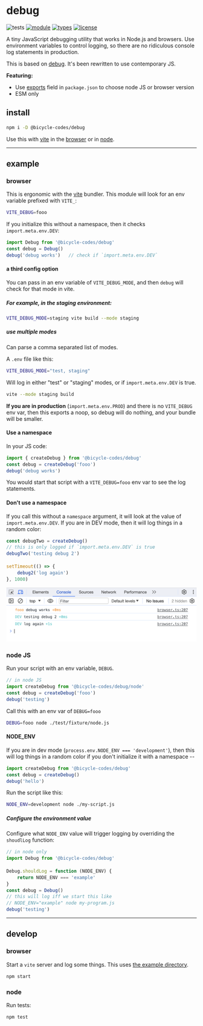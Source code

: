 # debug
![tests](https://github.com/bicycle-codes/debug/actions/workflows/nodejs.yml/badge.svg)
[![module](https://img.shields.io/badge/module-ESM-blue?style=flat-square)](README.md)
[![types](https://img.shields.io/npm/types/@bicycle-codes/debug?style=flat-square)](README.md)
[![license](https://img.shields.io/badge/license-MIT-brightgreen?style=flat-square)](LICENSE)

A tiny JavaScript debugging utility that works in Node.js and browsers. Use environment variables to control logging, so there are no ridiculous console log statements in production.

This is based on [debug](https://github.com/debug-js/debug). It's been rewritten to use contemporary JS.

**Featuring:**
* Use [exports](https://github.com/bicycle-codes/debug/blob/main/package.json#L31) field in `package.json` to choose node JS or browser version
* ESM only

## install

```sh
npm i -D @bicycle-codes/debug
```

Use this with [vite](https://vitejs.dev/) in the [browser](#browser) or
in [node](#node-JS).

------------------------------------------------------------------

## example

### browser
This is ergonomic with the [vite](https://vitejs.dev/) bundler. This module will look for an env variable prefixed with `VITE_`:
```sh
VITE_DEBUG=fooo
```

If you initialize this without a namespace, then it checks `import.meta.env.DEV`:
```js
import Debug from '@bicycle-codes/debug'
const debug = Debug()
debug('debug works')   // check if `import.meta.env.DEV`
```

#### a third config option
You can pass in an env variable of `VITE_DEBUG_MODE`, and then `debug` will
check for that mode in vite.

##### For example, in the staging environment:

```sh
VITE_DEBUG_MODE=staging vite build --mode staging
```

##### use multiple modes
Can parse a comma separated list of modes.

A `.env` file like this:
```sh
VITE_DEBUG_MODE="test, staging"
```

Will log in either "test" or "staging" modes, or if `import.meta.env.DEV` is true.

```sh
vite --mode staging build
```

**If you are in production** (`import.meta.env.PROD`) and there is no `VITE_DEBUG` env var, then this exports a noop, so debug will do nothing, and your bundle will be smaller.

#### Use a namespace
In your JS code:
```js
import { createDebug } from '@bicycle-codes/debug'
const debug = createDebug('fooo')
debug('debug works')
```

You would start that script with a `VITE_DEBUG=fooo` env var to see the log statements.

#### Don't use a namespace
If you call this without a `namespace` argument, it will look at the value of `import.meta.env.DEV`. If you are in DEV mode, then it will log things in a random color:

```js
const debugTwo = createDebug()
// this is only logged if `import.meta.env.DEV` is true
debugTwo('testing debug 2')

setTimeout(() => {
    debug2('log again')
}, 1000)
```

![Screenshot of `debug` in a browser](screenshot2.png)


### node JS
Run your script with an env variable, `DEBUG`.

```js
// in node JS
import createDebug from '@bicycle-codes/debug/node'
const debug = createDebug('fooo')
debug('testing')
```

Call this with an env var of `DEBUG=fooo`
```sh
DEBUG=fooo node ./test/fixture/node.js
```

#### NODE_ENV
If you are in dev mode (`process.env.NODE_ENV === 'development'`), then this will log things in a random color if you don't initialize it with a namespace --

```js
import createDebug from '@bicycle-codes/debug'
const debug = createDebug()
debug('hello')
```

Run the script like this:
```sh
NODE_ENV=development node ./my-script.js
```

##### Configure the environment value
Configure what `NODE_ENV` value will trigger logging by overriding the `shoudlLog` function:
```js
// in node only
import Debug from '@bicycle-codes/debug'

Debug.shouldLog = function (NODE_ENV) {
    return NODE_ENV === 'example'
}
const debug = Debug()
// this will log iff we start this like
// NODE_ENV="example" node my-program.js
debug('testing')
```

-------------------------------------------------------------------

## develop

### browser
Start a `vite` server and log some things. This uses [the example directory](./example/).

```sh
npm start
```

### node
Run tests:

```sh
npm test
```
